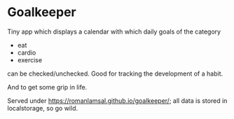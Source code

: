 # Goalkeeper

Tiny app which displays a calendar with which daily goals of the category
- eat
- cardio
- exercise

can be checked/unchecked. Good for tracking the development of a habit.

And to get some grip in life.

Served under https://romanlamsal.github.io/goalkeeper/; all data is stored in localstorage, so go wild.